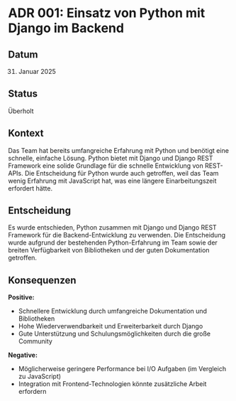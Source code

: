 # ADR 001: Einsatz von Python mit Django im Backend

## Datum
31. Januar 2025

## Status
Überholt

## Kontext
Das Team hat bereits umfangreiche Erfahrung mit Python und benötigt eine schnelle, einfache Lösung. Python bietet mit Django und Django REST Framework eine solide Grundlage für die schnelle Entwicklung von REST-APIs. Die Entscheidung für Python wurde auch getroffen, weil das Team wenig Erfahrung mit JavaScript hat, was eine längere Einarbeitungszeit erfordert hätte.

## Entscheidung
Es wurde entschieden, Python zusammen mit Django und Django REST Framework für die Backend-Entwicklung zu verwenden. Die Entscheidung wurde aufgrund der bestehenden Python-Erfahrung im Team sowie der breiten Verfügbarkeit von Bibliotheken und der guten Dokumentation getroffen.

## Konsequenzen
**Positive:**

- Schnellere Entwicklung durch umfangreiche Dokumentation und Bibliotheken
- Hohe Wiederverwendbarkeit und Erweiterbarkeit durch Django
- Gute Unterstützung und Schulungsmöglichkeiten durch die große Community

**Negative:**

- Möglicherweise geringere Performance bei I/O Aufgaben (im Vergleich zu JavaScript)
- Integration mit Frontend-Technologien könnte zusätzliche Arbeit erfordern
